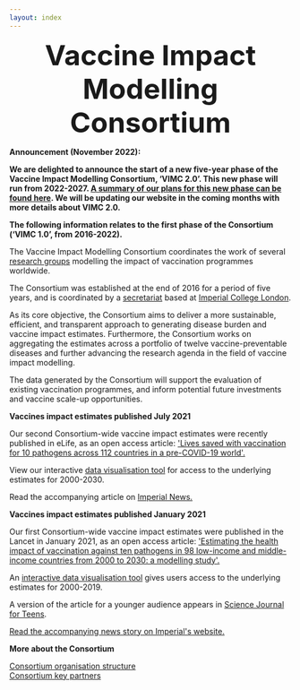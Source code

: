 ```yaml
---
layout: index     
---
```


<div style="font-size:50px; text-align:center; font-weight:bold">Vaccine Impact Modelling Consortium</div>

<b>Announcement (November 2022):</b>

<b>We are delighted to announce the start of a new five-year phase of the Vaccine Impact Modelling Consortium, ‘VIMC 2.0’. This new phase will run from 2022-2027. [A summary of our plans for this new phase can be found here](/2022-11-14-VIMC-2-0-funding). We will be updating our website in the coming months with more details about VIMC 2.0.</b>

<b>The following information relates to the first phase of the Consortium (‘VIMC 1.0’, from 2016-2022).</b>

The Vaccine Impact Modelling Consortium coordinates the work of several [research groups](/modellers) modelling the impact of vaccination programmes worldwide.   

The Consortium was established at the end of 2016 for a period of five years, and is coordinated by a [secretariat](/secretariat) based at [Imperial College London](http://www.imperial.ac.uk/).   

As its core objective, the Consortium aims to deliver a more sustainable, efficient, and transparent approach to generating disease burden and vaccine impact estimates. Furthermore, the Consortium works on aggregating the estimates across a portfolio of twelve vaccine-preventable diseases and further advancing the research agenda in the field of vaccine impact modelling.   

The data generated by the Consortium will support the evaluation of existing vaccination programmes, and inform potential future investments and vaccine scale-up opportunities.   


**Vaccines impact estimates published July 2021**

Our second Consortium-wide vaccine impact estimates were recently published in eLife, as an open access article: ['Lives saved with vaccination for 10 pathogens across 112 countries in a pre-COVID-19 world'.](https://doi.org/10.7554/eLife.67635)

View our interactive [data visualisation tool](https://montagu.vaccineimpact.org/2021/visualisation/) for access to the underlying estimates for 2000-2030.

Read the accompanying article on [Imperial News.](https://www.imperial.ac.uk/news/225353/vaccines-given-last-20-years-could/)


**Vaccines impact estimates published January 2021**

Our first Consortium-wide vaccine impact estimates were published in the Lancet in January 2021, as an open access article: ['Estimating the health impact of vaccination against ten pathogens in 98 low-income and middle-income countries from 2000 to 2030: a modelling study'.](https://doi.org/10.1016/S0140-6736(20)32657-X)

An [interactive data visualisation tool](https://montagu.vaccineimpact.org/2020/datavis) gives users access to the underlying estimates for 2000-2019.

A version of the article for a younger audience appears in [Science Journal for Teens](https://sciencejournalforkids.org/articles/how-many-lives-do-vaccines-save/).

[Read the accompanying news story on Imperial's website.](https://www.imperial.ac.uk/news/213373/vaccines-prevented-37-million-deaths-lmics/)




**More about the Consortium**

[Consortium organisation structure](/resources/VIMC_organogram_2020.pdf)    
[Consortium key partners](/partners)   


